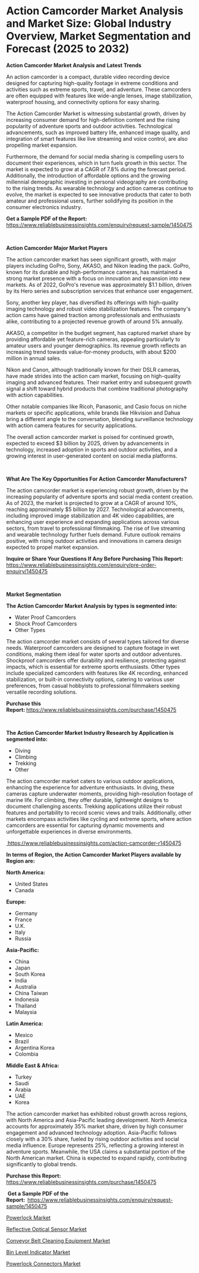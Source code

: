<p><h1>Action Camcorder Market Analysis and Market Size: Global Industry Overview, Market Segmentation and Forecast (2025 to 2032)</h1></p><p><strong>Action Camcorder Market Analysis and Latest Trends</strong></p>
<p><p>An action camcorder is a compact, durable video recording device designed for capturing high-quality footage in extreme conditions and activities such as extreme sports, travel, and adventure. These camcorders are often equipped with features like wide-angle lenses, image stabilization, waterproof housing, and connectivity options for easy sharing.</p><p>The Action Camcorder Market is witnessing substantial growth, driven by increasing consumer demand for high-definition content and the rising popularity of adventure sports and outdoor activities. Technological advancements, such as improved battery life, enhanced image quality, and integration of smart features like live streaming and voice control, are also propelling market expansion.</p><p>Furthermore, the demand for social media sharing is compelling users to document their experiences, which in turn fuels growth in this sector. The market is expected to grow at a CAGR of 7.8% during the forecast period. Additionally, the introduction of affordable options and the growing millennial demographic investing in personal videography are contributing to the rising trends. As wearable technology and action cameras continue to evolve, the market is expected to see innovative products that cater to both amateur and professional users, further solidifying its position in the consumer electronics industry.</p></p>
<p><strong>Get a Sample PDF of the Report:&nbsp;</strong> <a href="https://www.reliablebusinessinsights.com/enquiry/request-sample/1450475?utm_campaign=75&utm_medium=2&utm_source=Github&utm_content=ia&utm_term=11042025&utm_id=action-camcorder">https://www.reliablebusinessinsights.com/enquiry/request-sample/1450475</a></p>
<p>&nbsp;</p>
<p><strong>Action Camcorder Major Market Players</strong></p>
<p><p>The action camcorder market has seen significant growth, with major players including GoPro, Sony, AKASO, and Nikon leading the pack. GoPro, known for its durable and high-performance cameras, has maintained a strong market presence with a focus on innovation and expansion into new markets. As of 2022, GoPro's revenue was approximately $1.1 billion, driven by its Hero series and subscription services that enhance user engagement.</p><p>Sony, another key player, has diversified its offerings with high-quality imaging technology and robust video stabilization features. The company's action cams have gained traction among professionals and enthusiasts alike, contributing to a projected revenue growth of around 5% annually.</p><p>AKASO, a competitor in the budget segment, has captured market share by providing affordable yet feature-rich cameras, appealing particularly to amateur users and younger demographics. Its revenue growth reflects an increasing trend towards value-for-money products, with about $200 million in annual sales.</p><p>Nikon and Canon, although traditionally known for their DSLR cameras, have made strides into the action cam market, focusing on high-quality imaging and advanced features. Their market entry and subsequent growth signal a shift toward hybrid products that combine traditional photography with action capabilities.</p><p>Other notable companies like Ricoh, Panasonic, and Casio focus on niche markets or specific applications, while brands like Hikvision and Dahua bring a different angle to the conversation, blending surveillance technology with action camera features for security applications.</p><p>The overall action camcorder market is poised for continued growth, expected to exceed $3 billion by 2025, driven by advancements in technology, increased adoption in sports and outdoor activities, and a growing interest in user-generated content on social media platforms.</p></p>
<p>&nbsp;</p>
<p><strong>What Are The Key Opportunities For Action Camcorder Manufacturers?</strong></p>
<p><p>The action camcorder market is experiencing robust growth, driven by the increasing popularity of adventure sports and social media content creation. As of 2023, the market is projected to grow at a CAGR of around 10%, reaching approximately $5 billion by 2027. Technological advancements, including improved image stabilization and 4K video capabilities, are enhancing user experience and expanding applications across various sectors, from travel to professional filmmaking. The rise of live streaming and wearable technology further fuels demand. Future outlook remains positive, with rising outdoor activities and innovations in camera design expected to propel market expansion.</p></p>
<p><strong>Inquire or Share Your Questions If Any Before Purchasing This Report:</strong> <a href="https://www.reliablebusinessinsights.com/enquiry/pre-order-enquiry/1450475?utm_campaign=75&utm_medium=2&utm_source=Github&utm_content=ia&utm_term=11042025&utm_id=action-camcorder">https://www.reliablebusinessinsights.com/enquiry/pre-order-enquiry/1450475</a></p>
<p>&nbsp;</p>
<p><strong>Market Segmentation</strong></p>
<p><strong>The Action Camcorder Market Analysis by types is segmented into:</strong></p>
<p><ul><li>Water Proof Camcorders</li><li>Shock Proof Camcorders</li><li>Other Types</li></ul></p>
<p><p>The action camcorder market consists of several types tailored for diverse needs. Waterproof camcorders are designed to capture footage in wet conditions, making them ideal for water sports and outdoor adventures. Shockproof camcorders offer durability and resilience, protecting against impacts, which is essential for extreme sports enthusiasts. Other types include specialized camcorders with features like 4K recording, enhanced stabilization, or built-in connectivity options, catering to various user preferences, from casual hobbyists to professional filmmakers seeking versatile recording solutions.</p></p>
<p><strong>Purchase this Report:&nbsp;</strong><a href="https://www.reliablebusinessinsights.com/purchase/1450475?utm_campaign=75&utm_medium=2&utm_source=Github&utm_content=ia&utm_term=11042025&utm_id=action-camcorder">https://www.reliablebusinessinsights.com/purchase/1450475</a></p>
<p>&nbsp;</p>
<p><strong>The Action Camcorder Market Industry Research by Application is segmented into:</strong></p>
<p><ul><li>Diving</li><li>Climbing</li><li>Trekking</li><li>Other</li></ul></p>
<p><p>The action camcorder market caters to various outdoor applications, enhancing the experience for adventure enthusiasts. In diving, these cameras capture underwater moments, providing high-resolution footage of marine life. For climbing, they offer durable, lightweight designs to document challenging ascents. Trekking applications utilize their robust features and portability to record scenic views and trails. Additionally, other markets encompass activities like cycling and extreme sports, where action camcorders are essential for capturing dynamic movements and unforgettable experiences in diverse environments.</p></p>
<p><a href="https://www.reliablebusinessinsights.com/action-camcorder-r1450475?utm_campaign=75&utm_medium=2&utm_source=Github&utm_content=ia&utm_term=11042025&utm_id=action-camcorder">&nbsp;https://www.reliablebusinessinsights.com/action-camcorder-r1450475</a></p>
<p><strong>In terms of Region, the Action Camcorder Market Players available by Region are:</strong></p>
<p>
    <p> <strong> North America: </strong>
        <ul>
            <li>United States</li>
            <li>Canada</li>
        </ul>
        </p> 
    <p> <strong> Europe: </strong>
        <ul>
            <li>Germany</li>
            <li>France</li>
            <li>U.K.</li>
            <li>Italy</li>
            <li>Russia</li>
        </ul>
        </p> 
    <p> <strong> Asia-Pacific: </strong>
        <ul>
            <li>China</li>
            <li>Japan</li>
            <li>South Korea</li>
            <li>India</li>
            <li>Australia</li>
            <li>China Taiwan</li>
            <li>Indonesia</li>
            <li>Thailand</li>
            <li>Malaysia</li>
        </ul>
        </p> 
    <p> <strong> Latin America: </strong>
        <ul>
            <li>Mexico</li>
            <li>Brazil</li>
            <li>Argentina Korea</li>
            <li>Colombia</li>
        </ul>
        </p> 
    <p> <strong> Middle East & Africa: </strong>
        <ul>
            <li>Turkey</li>
            <li>Saudi</li>
            <li>Arabia</li>
            <li>UAE</li>
            <li>Korea</li>
        </ul>
    </p>
    </p>
<p><p>The action camcorder market has exhibited robust growth across regions, with North America and Asia-Pacific leading development. North America accounts for approximately 35% market share, driven by high consumer engagement and advanced technology adoption. Asia-Pacific follows closely with a 30% share, fueled by rising outdoor activities and social media influence. Europe represents 25%, reflecting a growing interest in adventure sports. Meanwhile, the USA claims a substantial portion of the North American market. China is expected to expand rapidly, contributing significantly to global trends.</p></p>
<p><strong>Purchase this Report: </strong><a href="https://www.reliablebusinessinsights.com/purchase/1450475?utm_campaign=75&utm_medium=2&utm_source=Github&utm_content=ia&utm_term=11042025&utm_id=action-camcorder">https://www.reliablebusinessinsights.com/purchase/1450475</a></p>
<p>&nbsp;<strong>Get a Sample PDF of the Report:&nbsp;&nbsp;</strong><a href="https://www.reliablebusinessinsights.com/enquiry/request-sample/1450475?utm_campaign=75&utm_medium=2&utm_source=Github&utm_content=ia&utm_term=11042025&utm_id=action-camcorder">https://www.reliablebusinessinsights.com/enquiry/request-sample/1450475</a></p>
<p><strong></strong></p>
<p><p><a href="https://github.com/azetehhasle/Market-Research-Report-List-1/blob/main/powerlock-market.md?utm_campaign=75&utm_medium=2&utm_source=Github&utm_content=ia&utm_term=11042025&utm_id=action-camcorder">Powerlock Market</a></p><p><a href="https://github.com/hirtzhulstsq/Market-Research-Report-List-1/blob/main/reflective-optical-sensor-market.md?utm_campaign=75&utm_medium=2&utm_source=Github&utm_content=ia&utm_term=11042025&utm_id=action-camcorder">Reflective Optical Sensor Market</a></p><p><a href="https://github.com/alekitanis/Market-Research-Report-List-1/blob/main/conveyor-belt-cleaning-equipment-market.md?utm_campaign=75&utm_medium=2&utm_source=Github&utm_content=ia&utm_term=11042025&utm_id=action-camcorder">Conveyor Belt Cleaning Equipment Market</a></p><p><a href="https://github.com/bilkbitsch/Market-Research-Report-List-1/blob/main/bin-level-indicator-market.md?utm_campaign=75&utm_medium=2&utm_source=Github&utm_content=ia&utm_term=11042025&utm_id=action-camcorder">Bin Level Indicator Market</a></p><p><a href="https://github.com/knipsfilip8f/Market-Research-Report-List-1/blob/main/powerlock-connectors-market.md?utm_campaign=75&utm_medium=2&utm_source=Github&utm_content=ia&utm_term=11042025&utm_id=action-camcorder">Powerlock Connectors Market</a></p></p>